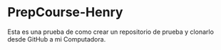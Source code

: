 # PrepCourse-Henry
Esta es una prueba de como crear un repositorio de prueba y clonarlo desde GitHub a mi Computadora.
